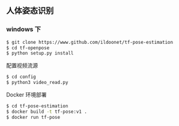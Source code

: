 ## 人体姿态识别
### windows 下
```bash
$ git clone https://www.github.com/ildoonet/tf-pose-estimation
$ cd tf-openpose
$ python setup.py install
```
配置视频流源
```bash
$ cd config
$ python3 video_read.py
```
Docker 环境部署
```bash
$ cd tf-pose-estimation
$ docker build -t tf-pose:v1 .
$ docker run tf-pose
```